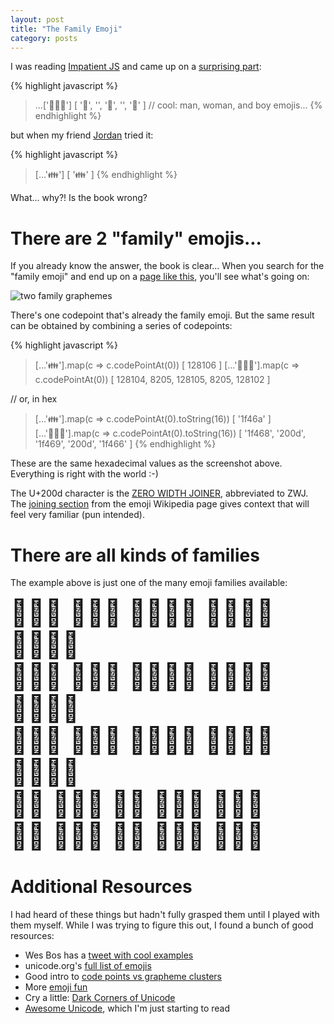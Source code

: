```yaml
---
layout: post
title: "The Family Emoji"
category: posts
---
```


I was reading [Impatient JS](http://exploringjs.com/impatient-js/index.html) and came up on a [surprising part](http://exploringjs.com/impatient-js/ch_strings.html#caveat-grapheme-clusters):

{% highlight javascript %}
> ...['👨‍👩‍👦']
[ '👨', '‍', '👩', '‍', '👦' ]     // cool: man, woman, and boy emojis...
{% endhighlight %}

but when my friend [Jordan](https://twitter.com/jzhang729) tried it:

{% highlight javascript %}
> [...'👪']
[ '👪' ]
{% endhighlight %}

What... why?! Is the book wrong?


# There are 2 "family" emojis...

If you already know the answer, the book is clear... When you search for the
"family emoji" and end up on a [page like this](http://unicode.org/emoji/charts/full-emoji-list.html#family),
you'll see what's going on:

![two family graphemes]({{site.url}}/assets/emoji-family/two-families.png)

There's one codepoint that's already the family emoji. But the same result can be obtained by combining a series of codepoints:

{% highlight javascript %}
> [...'👪'].map(c => c.codePointAt(0))
[ 128106 ]
> [...'👨‍👩‍👦'].map(c => c.codePointAt(0))
[ 128104, 8205, 128105, 8205, 128102 ]

// or, in hex
> [...'👪'].map(c => c.codePointAt(0).toString(16))
[ '1f46a' ]
> [...'👨‍👩‍👦'].map(c => c.codePointAt(0).toString(16))
[ '1f468', '200d', '1f469', '200d', '1f466' ]
{% endhighlight %}

These are the same hexadecimal values as the screenshot above. Everything is right with the world :-)

The U+200d character is the [ZERO WIDTH JOINER](https://en.wikipedia.org/wiki/Zero-width_joiner), abbreviated to ZWJ.
The [joining section](https://en.wikipedia.org/wiki/Emoji#Joining) from the emoji Wikipedia page gives context that
will feel very familiar (pun intended).


# There are all kinds of families

The example above is just one of the many emoji families available:

<div style="font-size: 300%">
👨‍👩‍👦 👨‍👩‍👧 👨‍👩‍👧‍👦 👨‍👩‍👦‍👦 👨‍👩‍👧‍👧
</div>

<div style="font-size: 300%">
👨‍👨‍👦 👨‍👨‍👧 👨‍👨‍👧‍👦 👨‍👨‍👦‍👦 👨‍👨‍👧‍👧
</div>

<div style="font-size: 300%">
👩‍👩‍👦 👩‍👩‍👧 👩‍👩‍👧‍👦 👩‍👩‍👦‍👦 👩‍👩‍👧‍👧
</div>

<div style="font-size: 300%">
👨‍👦 👨‍👦‍👦 👨‍👧 👨‍👧‍👦 👨‍👧‍👧
</div>

<div style="font-size: 300%">
👩‍👦 👩‍👦‍👦 👩‍👧 👩‍👧‍👦 👩‍👧‍👧
</div>


# Additional Resources

I had heard of these things but hadn't fully grasped them until I played with them myself. While
I was trying to figure this out, I found a bunch of good resources:

* Wes Bos has a [tweet with cool examples](https://twitter.com/wesbos/status/769228067780825088?lang=en)
* unicode.org's [full list of emojis](http://unicode.org/emoji/charts/full-emoji-list.html)
* Good intro to [code points vs grapheme clusters](https://manishearth.github.io/blog/2017/01/14/stop-ascribing-meaning-to-unicode-code-points/)
* More [emoji fun](https://manishearth.github.io/blog/2017/01/15/breaking-our-latin-1-assumptions/#emoji)
* Cry a little: [Dark Corners of Unicode](https://eev.ee/blog/2015/09/12/dark-corners-of-unicode/)
* [Awesome Unicode](https://github.com/jagracey/Awesome-Unicode), which I'm just starting to read

